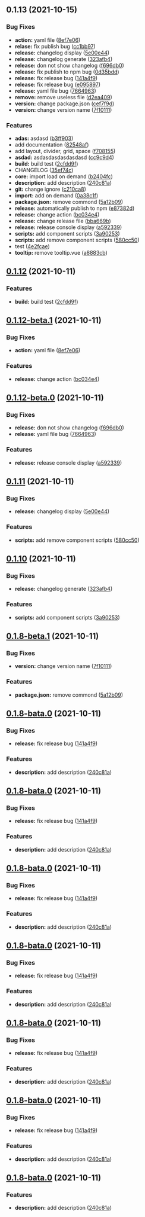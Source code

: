 ## 0.1.13 (2021-10-15)


### Bug Fixes

* **action:** yaml file ([8ef7e06](https://github.com/Hgwxxdd/ladder-ui/commit/8ef7e063335e50f484a6b84dd895f80c9a854acc))
* **relase:** fix publish bug ([cc1bb97](https://github.com/Hgwxxdd/ladder-ui/commit/cc1bb97426c7cf19ab7ddd48a42c4ac69061a716))
* **release:** changelog display ([5e00e44](https://github.com/Hgwxxdd/ladder-ui/commit/5e00e44909c10a45d1f2c39368437ff7da953b2e))
* **release:** changelog generate ([323afb4](https://github.com/Hgwxxdd/ladder-ui/commit/323afb4ad357ca46bae9fb3452ed2cfe477b2432))
* **release:** don not show changelog ([f696db0](https://github.com/Hgwxxdd/ladder-ui/commit/f696db0ecaf23c9dd80de1e1bfe597fa80e93aa8))
* **release:** fix publish to npm bug ([0d35bdd](https://github.com/Hgwxxdd/ladder-ui/commit/0d35bdd336ca9e9a639d2d48e771c80f9dfd95d4))
* **release:** fix release bug ([141a4f9](https://github.com/Hgwxxdd/ladder-ui/commit/141a4f9d7a97e4dd19486492ee5e12deee2df9e9))
* **release:** fix release bug ([e095897](https://github.com/Hgwxxdd/ladder-ui/commit/e095897303a86e742aa5698a43befc480bc95a85))
* **release:** yaml file bug ([7664963](https://github.com/Hgwxxdd/ladder-ui/commit/766496339f50066803be19f87da51eb3ad90fb81))
* **remove:** remove useless file ([d2ea409](https://github.com/Hgwxxdd/ladder-ui/commit/d2ea409a4ce94f19fe6d2075522560942a8dd2ca))
* **version:** change package.json ([cef7f9d](https://github.com/Hgwxxdd/ladder-ui/commit/cef7f9df00d699383fde39dae3a5fa3269a58bbd))
* **version:** change version name ([7f10111](https://github.com/Hgwxxdd/ladder-ui/commit/7f1011170c20202e8874e1bfd48f905297fd4925))


### Features

* **adas:** asdasd ([b3ff903](https://github.com/Hgwxxdd/ladder-ui/commit/b3ff903ad37cb87e3f0fae88efed8dc1b2d07d1e))
* add documentation ([82548af](https://github.com/Hgwxxdd/ladder-ui/commit/82548afd8e7680603ea224b2cb4746eda0545224))
* add layout, divider, grid, space ([f708155](https://github.com/Hgwxxdd/ladder-ui/commit/f7081554b6cc67b7aed1fc9a4eac90195a8b5391))
* **asdad:** asdasdasdasdasdasd ([cc9c9d4](https://github.com/Hgwxxdd/ladder-ui/commit/cc9c9d4b070476025199196e5b905414a4265c69))
* **build:** build test ([2cfdd9f](https://github.com/Hgwxxdd/ladder-ui/commit/2cfdd9f840e61bb6527b2c85355497ed83d929da))
* CHANGELOG ([35ef74c](https://github.com/Hgwxxdd/ladder-ui/commit/35ef74c01b3b42e9fba81bc892d283b75ccea43a))
* **core:** import load on demand ([b2404fc](https://github.com/Hgwxxdd/ladder-ui/commit/b2404fceae5229530468099241e819e7d2d1f8a1))
* **description:** add description ([240c81a](https://github.com/Hgwxxdd/ladder-ui/commit/240c81a652d5b8a63d88b0b8e33f30254cf30490))
* **git:** change ignore ([c210ca8](https://github.com/Hgwxxdd/ladder-ui/commit/c210ca89f6b6686678d2cccbeadbe8d45199999a))
* **import:** add on demand ([0a38c1f](https://github.com/Hgwxxdd/ladder-ui/commit/0a38c1f7a760479f806229c7db46db5f03101697))
* **package.json:** remove commond ([5a12b09](https://github.com/Hgwxxdd/ladder-ui/commit/5a12b09b3ead450bc658779bbc28d96fb3baf987))
* **release:** automatically publish to npm ([e87382d](https://github.com/Hgwxxdd/ladder-ui/commit/e87382d03c6abb6730a51748f444d516d92e74a6))
* **release:** change action ([bc034e4](https://github.com/Hgwxxdd/ladder-ui/commit/bc034e4c54e9fe7e659625748a776ca920f25834))
* **release:** change release file ([bba669b](https://github.com/Hgwxxdd/ladder-ui/commit/bba669b411af54d3c15995f604986355fbd5dc73))
* **release:** release console display ([a592339](https://github.com/Hgwxxdd/ladder-ui/commit/a592339df3408fb5aac1a4b77177cada7a46c559))
* **scripts:** add component scripts ([3a90253](https://github.com/Hgwxxdd/ladder-ui/commit/3a9025358b63fa04086937601f16bb4501a4cc09))
* **scripts:** add remove component scripts ([580cc50](https://github.com/Hgwxxdd/ladder-ui/commit/580cc50cb985df681873bbb85412d38d3fe2bf0e))
* test ([4e2fcae](https://github.com/Hgwxxdd/ladder-ui/commit/4e2fcae9e9725c10d3390336c8065d9ef1c2ef44))
* **tooltip:** remove tooltip.vue ([a8883cb](https://github.com/Hgwxxdd/ladder-ui/commit/a8883cb1c21ca03f7dd733ed8b24a05501c9e2aa))



## [0.1.12](https://github.com/Hgwxxdd/ladder-ui/compare/v0.1.12-beta.1...v0.1.12) (2021-10-11)


### Features

* **build:** build test ([2cfdd9f](https://github.com/Hgwxxdd/ladder-ui/commit/2cfdd9f840e61bb6527b2c85355497ed83d929da))



## [0.1.12-beta.1](https://github.com/Hgwxxdd/ladder-ui/compare/v0.1.12-beta.0...v0.1.12-beta.1) (2021-10-11)


### Bug Fixes

* **action:** yaml file ([8ef7e06](https://github.com/Hgwxxdd/ladder-ui/commit/8ef7e063335e50f484a6b84dd895f80c9a854acc))


### Features

* **release:** change action ([bc034e4](https://github.com/Hgwxxdd/ladder-ui/commit/bc034e4c54e9fe7e659625748a776ca920f25834))



## [0.1.12-beta.0](https://github.com/Hgwxxdd/ladder-ui/compare/v0.1.11...v0.1.12-beta.0) (2021-10-11)


### Bug Fixes

* **release:** don not show changelog ([f696db0](https://github.com/Hgwxxdd/ladder-ui/commit/f696db0ecaf23c9dd80de1e1bfe597fa80e93aa8))
* **release:** yaml file bug ([7664963](https://github.com/Hgwxxdd/ladder-ui/commit/766496339f50066803be19f87da51eb3ad90fb81))


### Features

* **release:** release console display ([a592339](https://github.com/Hgwxxdd/ladder-ui/commit/a592339df3408fb5aac1a4b77177cada7a46c559))



## [0.1.11](https://github.com/Hgwxxdd/ladder-ui/compare/v0.1.10...v0.1.11) (2021-10-11)


### Bug Fixes

* **release:** changelog display ([5e00e44](https://github.com/Hgwxxdd/ladder-ui/commit/5e00e44909c10a45d1f2c39368437ff7da953b2e))


### Features

* **scripts:** add remove component scripts ([580cc50](https://github.com/Hgwxxdd/ladder-ui/commit/580cc50cb985df681873bbb85412d38d3fe2bf0e))



## [0.1.10](https://github.com/Hgwxxdd/ladder-ui/compare/v0.1.8...v0.1.10) (2021-10-11)


### Bug Fixes

* **release:** changelog generate ([323afb4](https://github.com/Hgwxxdd/ladder-ui/commit/323afb4ad357ca46bae9fb3452ed2cfe477b2432))


### Features

* **scripts:** add component scripts ([3a90253](https://github.com/Hgwxxdd/ladder-ui/commit/3a9025358b63fa04086937601f16bb4501a4cc09))



## [0.1.8-beta.1](https://github.com/Hgwxxdd/ladder-ui/compare/v0.1.8-bata.1...v0.1.8-beta.1) (2021-10-11)


### Bug Fixes

* **version:** change version name ([7f10111](https://github.com/Hgwxxdd/ladder-ui/commit/7f1011170c20202e8874e1bfd48f905297fd4925))


### Features

* **package.json:** remove commond ([5a12b09](https://github.com/Hgwxxdd/ladder-ui/commit/5a12b09b3ead450bc658779bbc28d96fb3baf987))



## [0.1.8-bata.0](https://github.com/Hgwxxdd/ladder-ui/compare/v0.1.7-beta.0...v0.1.8-bata.0) (2021-10-11)


### Bug Fixes

* **release:** fix release bug ([141a4f9](https://github.com/Hgwxxdd/ladder-ui/commit/141a4f9d7a97e4dd19486492ee5e12deee2df9e9))


### Features

* **description:** add description ([240c81a](https://github.com/Hgwxxdd/ladder-ui/commit/240c81a652d5b8a63d88b0b8e33f30254cf30490))



## [0.1.8-bata.0](https://github.com/Hgwxxdd/ladder-ui/compare/v0.1.7-beta.0...v0.1.8-bata.0) (2021-10-11)


### Bug Fixes

* **release:** fix release bug ([141a4f9](https://github.com/Hgwxxdd/ladder-ui/commit/141a4f9d7a97e4dd19486492ee5e12deee2df9e9))


### Features

* **description:** add description ([240c81a](https://github.com/Hgwxxdd/ladder-ui/commit/240c81a652d5b8a63d88b0b8e33f30254cf30490))



## [0.1.8-bata.0](https://github.com/Hgwxxdd/ladder-ui/compare/v0.1.7-beta.0...v0.1.8-bata.0) (2021-10-11)


### Bug Fixes

* **release:** fix release bug ([141a4f9](https://github.com/Hgwxxdd/ladder-ui/commit/141a4f9d7a97e4dd19486492ee5e12deee2df9e9))


### Features

* **description:** add description ([240c81a](https://github.com/Hgwxxdd/ladder-ui/commit/240c81a652d5b8a63d88b0b8e33f30254cf30490))



## [0.1.8-bata.0](https://github.com/Hgwxxdd/ladder-ui/compare/v0.1.7-beta.0...v0.1.8-bata.0) (2021-10-11)


### Bug Fixes

* **release:** fix release bug ([141a4f9](https://github.com/Hgwxxdd/ladder-ui/commit/141a4f9d7a97e4dd19486492ee5e12deee2df9e9))


### Features

* **description:** add description ([240c81a](https://github.com/Hgwxxdd/ladder-ui/commit/240c81a652d5b8a63d88b0b8e33f30254cf30490))



## [0.1.8-bata.0](https://github.com/Hgwxxdd/ladder-ui/compare/v0.1.7-beta.0...v0.1.8-bata.0) (2021-10-11)


### Bug Fixes

* **release:** fix release bug ([141a4f9](https://github.com/Hgwxxdd/ladder-ui/commit/141a4f9d7a97e4dd19486492ee5e12deee2df9e9))


### Features

* **description:** add description ([240c81a](https://github.com/Hgwxxdd/ladder-ui/commit/240c81a652d5b8a63d88b0b8e33f30254cf30490))



## [0.1.8-bata.0](https://github.com/Hgwxxdd/ladder-ui/compare/v0.1.7-beta.0...v0.1.8-bata.0) (2021-10-11)


### Bug Fixes

* **release:** fix release bug ([141a4f9](https://github.com/Hgwxxdd/ladder-ui/commit/141a4f9d7a97e4dd19486492ee5e12deee2df9e9))


### Features

* **description:** add description ([240c81a](https://github.com/Hgwxxdd/ladder-ui/commit/240c81a652d5b8a63d88b0b8e33f30254cf30490))



## [0.1.8-bata.0](https://github.com/Hgwxxdd/ladder-ui/compare/v0.1.7-beta.0...v0.1.8-bata.0) (2021-10-11)


### Features

* **description:** add description ([240c81a](https://github.com/Hgwxxdd/ladder-ui/commit/240c81a652d5b8a63d88b0b8e33f30254cf30490))



